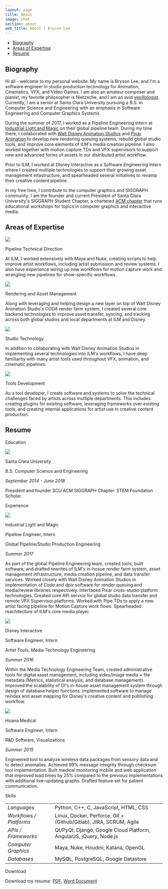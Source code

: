 ```yaml
---
layout: page
title: About
image: chat
section: about
web_title: About | Bryson Lee
---
```



* [Biography](#biography)
* [Areas of Expertise](#areas-of-expertise)
* [Resume](#resume)


## Biography
Hi all - welcome to my personal website. My name is Bryson Lee, and I'm a software engineer in studio production technology for Animation, Cinematics, VFX, and Video Games. I am also an amateur composer and pianist, my favorite philosopher is Nietzsche, and I am an avid [vexillologist](https://en.wikipedia.org/wiki/Vexillology). Currently, I am a senior at Santa Clara University pursuing a B.S. in Computer Science and Engineering with an emphasis in Software Engineering and Computer Graphics Systems.

During the summer of 2017, I worked as a Pipeline Engineering Intern at [Industrial Light and Magic](http://www.ilm.com/) on their global pipeline team. During my time there, I collaborated with [Walt Disney Animation Studios](https://www.disneyanimation.com/) and [Pixar Animation](https://www.pixar.com/) to develop new rendering queuing systems, rebuild global studio tools, and improve core elements of ILM's media creation pipeline. I also worked together with motion capture TDs and VFX supervisors to support new and advanced forms of assets in our distributed artist workflow.

Prior to ILM, I worked at Disney Interactive as a Software Engineering Intern where I created multiple technologies to support their growing asset management infastructure, and spearheaded several initiatives to revamp their creative content pipeline.

In my free time, I contribute to the computer graphics and SIGGRAPH community: I am the founder and current President of Santa Clara University's SIGGRAPH Student Chapter, a chartered [ACM chapter](https://www.siggraph.org/connect/student-chapters) that runs educational workshops for topics in computer graphics and interactive media.


## Areas of Expertise
<div class="resume-entry row">
  <div class="col-md-6 col-sm-12">
    <img class="resume-icon" src="/assets/img/pipe.png">
    <p class="resume-icon-subtitle">Pipeline Technical Direction</p>
    <p>At ILM, I worked extensively with Maya and Nuke, creating scripts to help improve artist workflows, including artist submission and review systems. I also have experience wiring up new workflows for motion capture work and wrangling new pipelines for show-specific workflows.</p>
  </div>
  <div class="col-md-6 col-sm-12">
    <img class="resume-icon" src="/assets/img/asset.png">
    <p class="resume-icon-subtitle">Rendering and Asset Management</p>
    <p>Along with leveraging and helping design a new layer on top of Walt Disney Animation Studio's <i>CODA</i> render farm system, I created several core backend technologies to improve asset transfer, syncing, and tracking across both global studios and local departments at ILM and Disney.</p>
  </div>
  <div class="col-md-6 col-sm-12">
    <img class="resume-icon" src="/assets/img/cinematics.png">
    <p class="resume-icon-subtitle">Studio Technology</p>
    <p>In addition to collaborating with Walt Disney Animation Studios in implementing several technologies into ILM's  workflows, I have deep familiarity with many artist tools used throughout VFX, animation, and cinematic pipelines.</p>
  </div>
  <div class="col-md-6 col-sm-12">
    <img class="resume-icon" src="/assets/img/tools.png">
    <p class="resume-icon-subtitle">Tools Development</p>
    <p>As a tool developer, I create software and systems to solve the technical challenges faced by artists across multiple departments. This includes creating plugins for existing software, leveraging frameworks over existing tools, and creating internal applications for artist use in creative content production.</p>
  </div>
</div>


## Resume
<div class="resume-entry">
  <p class="resume-entry-title">Education</p>
  <div class="resume-container">
    <div class="resume-header-container"> 
      <img class="hidden-xs-down" src="/assets/img/scu_square.png">
      <div class="resume-header-text-container">
        <p class="resume-header-title">Santa Clara University</p>
        <p>B.S. Computer Science and Engineering</p>
        <p><i>September 2014 - June 2018</i></p>      
      </div>
    </div>
    <div class="resume-text-container">
      <p>President and founder SCU ACM SIGGRAPH Chapter. STEM Foundation Scholar.</p>
    </div>
  </div>
</div>

<div class="resume-entry">
  <p class="resume-entry-title">Experience</p>
  <div class="resume-container">
    <div class="resume-header-container"> 
      <img class="hidden-xs-down" src="/assets/img/ilm_square.png">
      <div class="resume-header-text-container">
        <p class="resume-header-title">Industrial Light and Magic</p>
        <p>Pipeline Engineer, Intern</p>
        <p>Global Pipeline/Studio Production Engineering</p>
        <p><i>Summer 2017</i></p>      
      </div>
    </div>
    <div class="resume-text-container">
      <p>As part of the global Pipeline Engineering team, created tools, built software, and drafted rewrites of ILM's in-hosue render farm system, asset management infrastructure, media creation pipeline, and data transfer services. Worked closely with Walt Disney Animation Studios in implementation of <i>Coda</i> and <i>dpix</i>  software for render queuing and media/review libraries respectively. Interfaced Pixar cross-studio platform technologies. Created core API service for global studio data transfer and remote VFX Supervisor platforms. Worked with Pipe TDs to apply a new artist facing pipeline for Motion Capture work flows. Spearheaded reachitecture of ILM's core media player.</p>
    </div>
  </div>
  <div class="resume-container">
    <div class="resume-header-container"> 
      <img class="hidden-xs-down" src="/assets/img/disney_square.png">
      <div class="resume-header-text-container">
        <p class="resume-header-title">Disney Interactive</p>
        <p>Software Engineer, Intern</p>
        <p>Artist Tools, Media Technology Engineering</p>
        <p><i>Summer 2016</i></p>      
      </div>
    </div>
    <div class="resume-text-container">
      <p>Within the Media Technology Engineering Team, created administrative tools for digital asset management, including video/image media + file metadata (Metrics, statistical analysis, and database management). Improved the scalability of DI's in-house asset management system through design of database helper functions. Implemented software to manage reindex and asset mapping for Disney's creative content and publishing workflow.</p>
    </div>
  </div>
  <div class="resume-container">
    <div class="resume-header-container"> 
      <img class="hidden-xs-down" src="/assets/img/hoana_square.png">
      <div class="resume-header-text-container">
        <p class="resume-header-title">Hoana Medical</p>
        <p>Software Engineer, Intern</p>
        <p>R&D Software, Visualizations</p>
        <p><i>Summer 2015</i></p>      
      </div>
    </div>
    <div class="resume-text-container">
      <p>Engineered tool to analyze wireless data packages from sensory data and to detect anomalies. Achieved 99% message integrity through checksum tool implementation. Built medical monitoring mobile and web application that improved load times by 25% compared to the previous implementations with additional live-updating graphs. Drafted feature set for patient communication.</p>
    </div>
  </div>
</div>

<div class="resume-entry">
  <p class="resume-entry-title">Skills</p>
  <table>
    <tr>
      <td><i>Languages</i></td>
      <td>Python, C++, C, JavaScript, HTML, CSS</td>
    </tr>
    <tr>
      <td><i>Workflows / Platforms</i></td>
      <td>Linux, Docker, Perforce, Git + (Github/Gitlab), JIRA, SCRUM, Agile</td>
    </tr>
    <tr>
      <td><i>APIs / Frameworks</i></td>
      <td>Qt/PyQt, Django, Google Cloud Platform, AngularJS, jQuery, Node.js</td>
    </tr>
    <tr>
      <td><i>Computer Graphics</i></td>
      <td>Maya, Nuke, Houdini, Katana, OpenGL</td>
    </tr>
    <tr>
      <td><i>Databases</i></td>
      <td>MySQL, PostgreSQL, Google Datastore</td>
    </tr>
  </table>
</div>

<div class="resume-entry">
  <p class="resume-entry-title">Download</p>
  <p>Download my resume: <a href="/assets/files/Bryson_Lee_Resume.pdf">PDF</a>, <a href="/assets/files/Bryson_Lee_Resume.docx">Word Document</a></p>
</div>
